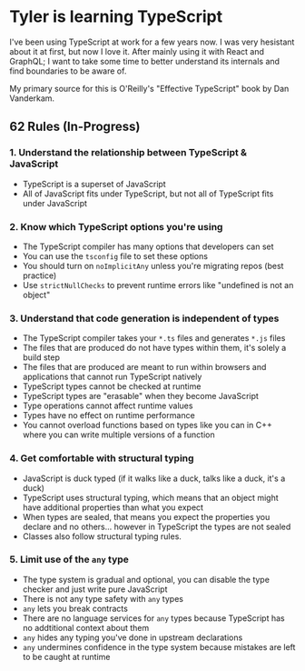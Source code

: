 # Tyler is learning TypeScript

I've been using TypeScript at work for a few years now. I was very hesistant about it at first, but now I love it. After mainly using it with React and GraphQL; 
I want to take some time to better understand its internals and find boundaries to be aware of.

My primary source for this is O'Reilly's "Effective TypeScript" book by Dan Vanderkam. 

## 62 Rules (In-Progress) 

### 1. Understand the relationship between TypeScript & JavaScript 
- TypeScript is a superset of JavaScript
- All of JavaScript fits under TypeScript, but not all of TypeScript fits under JavaScript 

### 2. Know which TypeScript options you're using 
- The TypeScript compiler has many options that developers can set 
- You can use the `tsconfig` file to set these options 
- You should turn on `noImplicitAny` unless you're migrating repos (best practice) 
- Use `strictNullChecks` to prevent runtime errors like "undefined is not an object" 

### 3. Understand that code generation is independent of types 
- The TypeScript compiler takes your `*.ts` files and generates `*.js` files
- The files that are produced do not have types within them, it's solely a build step
- The files that are produced are meant to run within browsers and applications that cannot run TypeScript natively 
- TypeScript types cannot be checked at runtime
- TypeScript types are "erasable" when they become JavaScript
- Type operations cannot affect runtime values 
- Types have no effect on runtime performance 
- You cannot overload functions based on types like you can in C++ where you can write multiple versions of a function 

### 4. Get comfortable with structural typing 
- JavaScript is duck typed (if it walks like a duck, talks like a duck, it's a duck) 
- TypeScript uses structural typing, which means that an object might have additional properties than what you expect 
- When types are sealed, that means you expect the properties you declare and no others... however in TypeScript the types are not sealed 
- Classes also follow structural typing rules.

### 5. Limit use of the `any` type 
- The type system is gradual and optional, you can disable the type checker and just write pure JavaScript
- There is not any type safety with `any` types 
- `any` lets you break contracts 
- There are no language services for `any` types because TypeScript has no addtitional context about them
- `any` hides any typing you've done in upstream declarations 
- `any` undermines confidence in the type system because mistakes are left to be caught at runtime 
